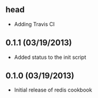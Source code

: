 ## head
* Adding Travis CI

## 0.1.1 (03/19/2013)
* Added status to the init script

## 0.1.0 (03/19/2013)
* Initial release of redis cookbook
